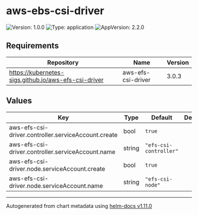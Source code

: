 # aws-ebs-csi-driver

![Version: 1.0.0](https://img.shields.io/badge/Version-1.0.0-informational?style=flat-square) ![Type: application](https://img.shields.io/badge/Type-application-informational?style=flat-square) ![AppVersion: 2.2.0](https://img.shields.io/badge/AppVersion-2.2.0-informational?style=flat-square)

## Requirements

| Repository | Name | Version |
|------------|------|---------|
| https://kubernetes-sigs.github.io/aws-efs-csi-driver | aws-efs-csi-driver | 3.0.3 |

## Values

| Key | Type | Default | Description |
|-----|------|---------|-------------|
| aws-efs-csi-driver.controller.serviceAccount.create | bool | `true` |  |
| aws-efs-csi-driver.controller.serviceAccount.name | string | `"efs-csi-controller"` |  |
| aws-efs-csi-driver.node.serviceAccount.create | bool | `true` |  |
| aws-efs-csi-driver.node.serviceAccount.name | string | `"efs-csi-node"` |  |

----------------------------------------------
Autogenerated from chart metadata using [helm-docs v1.11.0](https://github.com/norwoodj/helm-docs/releases/v1.11.0)
